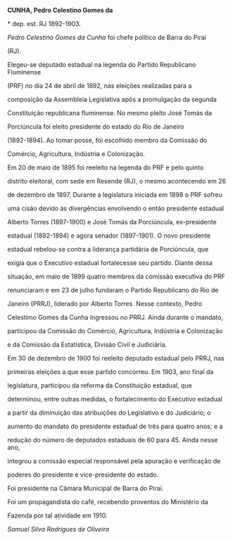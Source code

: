 **CUNHA, Pedro Celestino Gomes da**



\* dep. est. RJ 1892-1903.



*Pedro Celestino Gomes da Cunha* foi chefe político de Barra do Piraí

(RJ).



Elegeu-se deputado estadual na legenda do Partido Republicano Fluminense

(PRF) no dia 24 de abril de 1892, nas eleições realizadas para a

composição da Assembleia Legislativa após a promulgação da segunda

Constituição republicana fluminense. No mesmo pleito José Tomás da

Porciúncula foi eleito presidente do estado do Rio de Janeiro

(1892-1894). Ao tomar posse, foi escolhido membro da Comissão do

Comércio, Agricultura, Indústria e Colonização.



Em 20 de maio de 1895 foi reeleito na legenda do PRF e pelo quinto

distrito eleitoral, com sede em Resende (RJ), o mesmo acontecendo em 26

de dezembro de 1897. Durante a legislatura iniciada em 1898 o PRF sofreu

uma cisão devido às divergências envolvendo o então presidente estadual

Alberto Torres (1897-1900) e José Tomás da Porciúncula, ex-presidente

estadual (1892-1894) e agora senador (1897-1901). O novo presidente

estadual rebelou-se contra a liderança partidária de Porciúncula, que

exigia que o Executivo estadual fortalecesse seu partido. Diante dessa

situação, em maio de 1899 quatro membros da comissão executiva do PRF

renunciaram e em 23 de julho fundaram o Partido Republicano do Rio de

Janeiro (PRRJ), liderado por Alberto Torres. Nesse contexto, Pedro

Celestimo Gomes da Cunha ingressou no PRRJ. Ainda durante o mandato,

participou da Comissão do Comércio, Agricultura, Indústria e Colonização

e da Comissão da Estatística, Divisão Civil e Judiciária.



Em 30 de dezembro de 1900 foi reeleito deputado estadual pelo PRRJ, nas

primeiras eleições a que esse partido concorreu. Em 1903, ano final da

legislatura, participou da reforma da Constituição estadual, que

determinou, entre outras medidas, o fortalecimento do Executivo estadual

a partir da diminuição das atribuições do Legislativo e do Judiciário; o

aumento do mandato do presidente estadual de três para quatro anos; e a

redução do número de deputados estaduais de 60 para 45. Ainda nesse ano,

integrou a comissão especial responsável pela apuração e verificação de

poderes do presidente e vice-presidente do estado.



Foi presidente na Câmara Municipal de Barra do Piraí.



Foi um propagandista do café, recebendo proventos do Ministério da

Fazenda por tal atividade em 1910.



*Samuel Silva Rodrigues de Oliveira*



